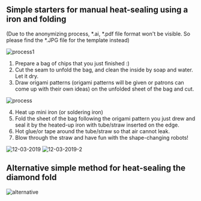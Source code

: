 ## Simple starters for manual heat-sealing using a iron and folding

(Due to the anonymizing process, *.ai, *.pdf file format won't be visible. So please find the *.JPG file for the template instead)

![process1](https://user-images.githubusercontent.com/3894400/95316590-016b6500-08cf-11eb-9252-c94cac6d7fe8.JPG)

1. Prepare a bag of chips that you just finished :)
2. Cut the seam to unfold the bag, and clean the inside by soap and water. Let it dry.
3. Draw origami patterns (origami patterns will be given or patrons can come up with their own ideas) on the unfolded sheet of the bag and cut.

![process](https://user-images.githubusercontent.com/3894400/95316113-5bb7f600-08ce-11eb-9a29-bf0603292931.JPG)

4. Heat up mini iron (or soldering iron) 
5. Fold the sheet of the bag following the origami pattern you just drew and seal it by the heated-up iron with tube/straw inserted on the edge. 
6. Hot glue/or tape around the tube/straw so that air cannot leak. 
7. Blow through the straw and have fun with the shape-changing robots!

![12-03-2019](https://user-images.githubusercontent.com/3894400/95315886-0c71c580-08ce-11eb-9389-2fa96ea7ab97.gif)
![12-03-2019-2](https://user-images.githubusercontent.com/3894400/95315894-0da2f280-08ce-11eb-9532-3a14a8d060e0.gif)

## Alternative simple method for heat-sealing the diamond fold

![alternative](https://user-images.githubusercontent.com/3894400/96339531-562d8d80-10d0-11eb-8418-81ec83274f64.JPG)
